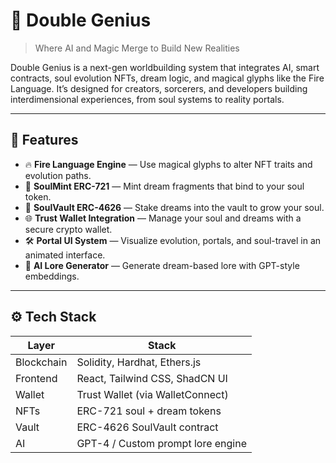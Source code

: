 # 🧠 Double Genius

> Where AI and Magic Merge to Build New Realities

Double Genius is a next-gen worldbuilding system that integrates AI, smart contracts, soul evolution NFTs, dream logic, and magical glyphs like the Fire Language. It’s designed for creators, sorcerers, and developers building interdimensional experiences, from soul systems to reality portals.

---

## 🌌 Features

- 🔥 **Fire Language Engine** — Use magical glyphs to alter NFT traits and evolution paths.
- 🧬 **SoulMint ERC-721** — Mint dream fragments that bind to your soul token.
- 🏦 **SoulVault ERC-4626** — Stake dreams into the vault to grow your soul.
- 🌐 **Trust Wallet Integration** — Manage your soul and dreams with a secure crypto wallet.
- 🛠️ **Portal UI System** — Visualize evolution, portals, and soul-travel in an animated interface.
- 🧠 **AI Lore Generator** — Generate dream-based lore with GPT-style embeddings.

---

## ⚙️ Tech Stack

| Layer        | Stack                             |
|--------------|------------------------------------|
| Blockchain   | Solidity, Hardhat, Ethers.js       |
| Frontend     | React, Tailwind CSS, ShadCN UI     |
| Wallet       | Trust Wallet (via WalletConnect)   |
| NFTs         | ERC-721 soul + dream tokens        |
| Vault        | ERC-4626 SoulVault contract        |
| AI           | GPT-4 / Custom prompt lore engine
